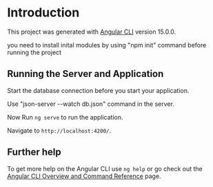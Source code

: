 # Introduction

This project was generated with [Angular CLI](https://github.com/angular/angular-cli) version 15.0.0.


you need to install inital modules by using "npm init" command before running the project 

## Running the Server and Application

Start the database connection before you start your application. 

Use "json-server --watch db.json" command in the server.

Now Run `ng serve` to run the application. 

Navigate to `http://localhost:4200/`.


## Further help

To get more help on the Angular CLI use `ng help` or go check out the [Angular CLI Overview and Command Reference](https://angular.io/cli) page.
